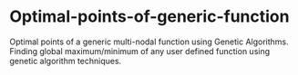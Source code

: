 # Optimal-points-of-generic-function
Optimal points of a generic multi-nodal function using Genetic Algorithms.
Finding global maximum/minimum of any user defined function using genetic algorithm techniques.

